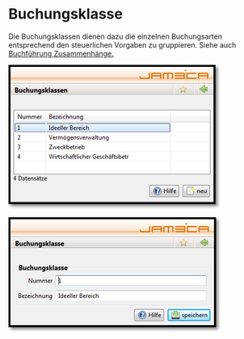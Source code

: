 # Buchungsklasse

Die Buchungsklassen dienen dazu die einzelnen Buchungsarten entsprechend den steuerlichen Vorgaben zu gruppieren. Siehe auch [Buchführung Zusammenhänge.](../../../sonstiges/buchfuhrung-zusammenhange.md)

![](../../../.gitbook/assets/buchungsklassen.png)

![](../../../.gitbook/assets/buchungsklasse.png)

